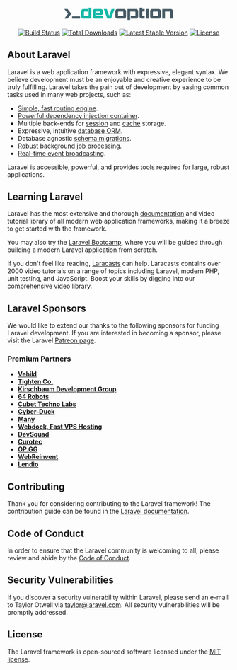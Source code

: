 <p align="center">
    <a href="https://laravel.com" target="_blank">
        <svg height="100%" width="50%" stroke-miterlimit="10" style="fill-rule:nonzero;clip-rule:evenodd;stroke-linecap:round;stroke-linejoin:round;" version="1.1" viewBox="0 0 380.943 60.0338" width="100%" xml:space="preserve" xmlns="http://www.w3.org/2000/svg" xmlns:xlink="http://www.w3.org/1999/xlink"><defs/><g id="Logo"><g opacity="1"><g fill="#14b8a6" opacity="1" stroke="none"><path d="M86.9899 37.7042L86.9899 9.62421L96.3499 9.62421L96.3499 46.6442L68.8099 46.6442C67.9699 46.6442 67.1399 46.4642 66.3199 46.1042C65.4999 45.7442 64.7599 45.2542 64.0999 44.6342C63.4399 44.0142 62.8999 43.3042 62.4799 42.5042C62.0599 41.7042 61.8499 40.8842 61.8499 40.0442L61.8499 20.4242C61.8499 19.6242 62.0599 18.8342 62.4799 18.0542C62.8999 17.2742 63.4399 16.5842 64.0999 15.9842C64.7599 15.3842 65.4899 14.8942 66.2899 14.5142C67.0899 14.1342 67.8699 13.9442 68.6299 13.9442L84.8899 13.9442L84.8899 22.8242L72.7099 22.8242C72.4699 22.8242 72.1599 22.9742 71.7799 23.2742C71.3999 23.5742 71.2099 23.8842 71.2099 24.2042L71.2099 36.3842C71.2099 36.6642 71.4099 36.9542 71.8099 37.2542C72.2099 37.5542 72.5499 37.7042 72.8299 37.7042L86.9899 37.7042Z"/><path d="M112.61 34.2842L112.61 26.3042L126.95 26.3042L126.95 24.3242C126.95 24.0042 126.8 23.6742 126.5 23.3342C126.2 22.9942 125.89 22.8242 125.57 22.8242L112.01 22.8242C111.77 22.8242 111.46 22.9742 111.08 23.2742C110.7 23.5742 110.51 23.8842 110.51 24.2042L110.51 36.4442C110.51 36.7242 110.71 37.0142 111.11 37.3142C111.51 37.6142 111.85 37.7642 112.13 37.7642L135.59 37.7642L135.59 46.6442L108.11 46.6442C107.27 46.6442 106.44 46.4642 105.62 46.1042C104.8 45.7442 104.06 45.2642 103.4 44.6642C102.74 44.0642 102.2 43.3642 101.78 42.5642C101.36 41.7642 101.15 40.9442 101.15 40.1042L101.15 20.4242C101.15 19.6242 101.36 18.8342 101.78 18.0542C102.2 17.2742 102.74 16.5842 103.4 15.9842C104.06 15.3842 104.79 14.8942 105.59 14.5142C106.39 14.1342 107.17 13.9442 107.93 13.9442L129.47 13.9442C130.35 13.9442 131.21 14.1542 132.05 14.5742C132.89 14.9942 133.62 15.5342 134.24 16.1942C134.86 16.8542 135.36 17.6042 135.74 18.4442C136.12 19.2842 136.31 20.1442 136.31 21.0242L136.31 29.4242C136.31 30.1842 136.1 30.8642 135.68 31.4642C135.26 32.0642 134.74 32.5742 134.12 32.9942C133.5 33.4142 132.82 33.7342 132.08 33.9542C131.34 34.1742 130.65 34.2842 130.01 34.2842L112.61 34.2842Z"/><path d="M175.61 13.9442L165.41 13.9442L157.31 36.9842L149.21 13.9442L139.01 13.9442L150.59 46.6442L164.03 46.6442L175.61 13.9442Z"/></g><g fill="#455964" opacity="1" stroke="none"><path d="M208.253 46.6575L185.393 46.6575C184.553 46.6575 183.723 46.4775 182.903 46.1175C182.083 45.7575 181.343 45.2675 180.683 44.6475C180.023 44.0275 179.483 43.3175 179.063 42.5175C178.643 41.7175 178.433 40.8975 178.433 40.0575L178.433 20.4375C178.433 19.6375 178.643 18.8475 179.063 18.0675C179.483 17.2875 180.023 16.5975 180.683 15.9975C181.343 15.3975 182.073 14.9075 182.873 14.5275C183.673 14.1475 184.453 13.9575 185.213 13.9575L208.193 13.9575C209.073 13.9575 209.933 14.1675 210.773 14.5875C211.613 15.0075 212.343 15.5475 212.963 16.2075C213.583 16.8675 214.083 17.6175 214.463 18.4575C214.843 19.2975 215.033 20.1575 215.033 21.0375L215.033 40.1775C215.033 40.9775 214.823 41.7675 214.403 42.5475C213.983 43.3275 213.443 44.0175 212.783 44.6175C212.123 45.2175 211.393 45.7075 210.593 46.0875C209.793 46.4675 209.013 46.6575 208.253 46.6575ZM187.793 36.3975C187.793 36.6775 187.993 36.9675 188.393 37.2675C188.793 37.5675 189.133 37.7175 189.413 37.7175L204.473 37.7175C204.753 37.6375 205.023 37.4675 205.283 37.2075C205.543 36.9475 205.673 36.6775 205.673 36.3975L205.673 24.3375C205.673 24.0175 205.523 23.6875 205.223 23.3475C204.923 23.0075 204.613 22.8375 204.293 22.8375L189.293 22.8375C189.053 22.8375 188.743 22.9875 188.363 23.2875C187.983 23.5875 187.793 23.8975 187.793 24.2175L187.793 36.3975Z"/><path d="M249.473 46.6575C250.313 46.6575 251.143 46.4775 251.963 46.1175C252.783 45.7575 253.523 45.2675 254.183 44.6475C254.843 44.0275 255.383 43.3175 255.803 42.5175C256.223 41.7175 256.433 40.8975 256.433 40.0575L256.433 20.4375C256.433 19.6375 256.223 18.8475 255.803 18.0675C255.383 17.2875 254.843 16.5975 254.183 15.9975C253.523 15.3975 252.793 14.9075 251.993 14.5275C251.193 14.1475 250.413 13.9575 249.653 13.9575L219.833 13.9575L219.833 51.0375L229.193 51.0375L229.193 22.8375L245.573 22.8375C245.813 22.8375 246.123 22.9875 246.503 23.2875C246.883 23.5875 247.073 23.8975 247.073 24.2175L247.073 36.3975C247.073 36.6775 246.873 36.9675 246.473 37.2675C246.073 37.5675 245.733 37.7175 245.453 37.7175L231.293 37.7175L231.293 46.6575L249.473 46.6575Z"/><path d="M278.573 37.7775L278.573 46.6575L268.073 46.6575C267.153 46.6575 266.283 46.4475 265.463 46.0275C264.643 45.6075 263.923 45.0675 263.303 44.4075C262.683 43.7475 262.183 42.9975 261.803 42.1575C261.423 41.3175 261.233 40.4575 261.233 39.5775L261.233 9.63751L270.593 9.63751L270.593 13.9575L278.573 13.9575L278.573 22.8375L270.593 22.8375L270.593 36.2775C270.593 36.5975 270.743 36.9275 271.043 37.2675C271.343 37.6075 271.653 37.7775 271.973 37.7775L278.573 37.7775Z"/><path d="M283.373 13.9575L292.733 13.9575L292.733 46.6575L283.373 46.6575L283.373 13.9575Z"/><path d="M327.353 46.6575L304.493 46.6575C303.653 46.6575 302.823 46.4775 302.003 46.1175C301.183 45.7575 300.443 45.2675 299.783 44.6475C299.123 44.0275 298.583 43.3175 298.163 42.5175C297.743 41.7175 297.533 40.8975 297.533 40.0575L297.533 20.4375C297.533 19.6375 297.743 18.8475 298.163 18.0675C298.583 17.2875 299.123 16.5975 299.783 15.9975C300.443 15.3975 301.173 14.9075 301.973 14.5275C302.773 14.1475 303.553 13.9575 304.313 13.9575L327.293 13.9575C328.173 13.9575 329.033 14.1675 329.873 14.5875C330.713 15.0075 331.443 15.5475 332.063 16.2075C332.683 16.8675 333.183 17.6175 333.563 18.4575C333.943 19.2975 334.133 20.1575 334.133 21.0375L334.133 40.1775C334.133 40.9775 333.923 41.7675 333.503 42.5475C333.083 43.3275 332.543 44.0175 331.883 44.6175C331.223 45.2175 330.493 45.7075 329.693 46.0875C328.893 46.4675 328.113 46.6575 327.353 46.6575ZM306.893 36.3975C306.893 36.6775 307.093 36.9675 307.493 37.2675C307.893 37.5675 308.233 37.7175 308.513 37.7175L323.573 37.7175C323.853 37.6375 324.123 37.4675 324.383 37.2075C324.643 36.9475 324.773 36.6775 324.773 36.3975L324.773 24.3375C324.773 24.0175 324.623 23.6875 324.323 23.3475C324.023 23.0075 323.713 22.8375 323.393 22.8375L308.393 22.8375C308.153 22.8375 307.843 22.9875 307.463 23.2875C307.083 23.5875 306.893 23.8975 306.893 24.2175L306.893 36.3975Z"/><path d="M348.293 22.8375L348.293 46.6575L338.933 46.6575L338.933 13.9575L368.693 13.9575C369.573 13.9575 370.433 14.1675 371.273 14.5875C372.113 15.0075 372.843 15.5475 373.463 16.2075C374.083 16.8675 374.583 17.6175 374.963 18.4575C375.343 19.2975 375.533 20.1575 375.533 21.0375L375.533 46.6575L366.173 46.6575L366.173 24.3375C366.173 24.0175 366.023 23.6875 365.723 23.3475C365.423 23.0075 365.113 22.8375 364.793 22.8375L348.293 22.8375Z"/></g><path d="M27.8238 30.3L15.1638 46.62L3.94384 46.62L16.6038 30.3L3.94384 13.92L15.1638 13.92L27.8238 30.3Z" fill="#455964" opacity="1" stroke="none"/><path d="M57.7943 38.8204L57.7943 46.6204L30.6143 46.6204L30.6143 38.8204L57.7943 38.8204Z" fill="#455964" opacity="1" stroke="none"/></g></g></svg>
    </a>
</p>

<p align="center">
<a href="https://github.com/laravel/framework/actions"><img src="https://github.com/laravel/framework/workflows/tests/badge.svg" alt="Build Status"></a>
<a href="https://packagist.org/packages/laravel/framework"><img src="https://img.shields.io/packagist/dt/laravel/framework" alt="Total Downloads"></a>
<a href="https://packagist.org/packages/laravel/framework"><img src="https://img.shields.io/packagist/v/laravel/framework" alt="Latest Stable Version"></a>
<a href="https://packagist.org/packages/laravel/framework"><img src="https://img.shields.io/packagist/l/laravel/framework" alt="License"></a>
</p>

## About Laravel

Laravel is a web application framework with expressive, elegant syntax. We believe development must be an enjoyable and creative experience to be truly fulfilling. Laravel takes the pain out of development by easing common tasks used in many web projects, such as:

- [Simple, fast routing engine](https://laravel.com/docs/routing).
- [Powerful dependency injection container](https://laravel.com/docs/container).
- Multiple back-ends for [session](https://laravel.com/docs/session) and [cache](https://laravel.com/docs/cache) storage.
- Expressive, intuitive [database ORM](https://laravel.com/docs/eloquent).
- Database agnostic [schema migrations](https://laravel.com/docs/migrations).
- [Robust background job processing](https://laravel.com/docs/queues).
- [Real-time event broadcasting](https://laravel.com/docs/broadcasting).

Laravel is accessible, powerful, and provides tools required for large, robust applications.

## Learning Laravel

Laravel has the most extensive and thorough [documentation](https://laravel.com/docs) and video tutorial library of all modern web application frameworks, making it a breeze to get started with the framework.

You may also try the [Laravel Bootcamp](https://bootcamp.laravel.com), where you will be guided through building a modern Laravel application from scratch.

If you don't feel like reading, [Laracasts](https://laracasts.com) can help. Laracasts contains over 2000 video tutorials on a range of topics including Laravel, modern PHP, unit testing, and JavaScript. Boost your skills by digging into our comprehensive video library.

## Laravel Sponsors

We would like to extend our thanks to the following sponsors for funding Laravel development. If you are interested in becoming a sponsor, please visit the Laravel [Patreon page](https://patreon.com/taylorotwell).

### Premium Partners

- **[Vehikl](https://vehikl.com/)**
- **[Tighten Co.](https://tighten.co)**
- **[Kirschbaum Development Group](https://kirschbaumdevelopment.com)**
- **[64 Robots](https://64robots.com)**
- **[Cubet Techno Labs](https://cubettech.com)**
- **[Cyber-Duck](https://cyber-duck.co.uk)**
- **[Many](https://www.many.co.uk)**
- **[Webdock, Fast VPS Hosting](https://www.webdock.io/en)**
- **[DevSquad](https://devsquad.com)**
- **[Curotec](https://www.curotec.com/services/technologies/laravel/)**
- **[OP.GG](https://op.gg)**
- **[WebReinvent](https://webreinvent.com/?utm_source=laravel&utm_medium=github&utm_campaign=patreon-sponsors)**
- **[Lendio](https://lendio.com)**

## Contributing

Thank you for considering contributing to the Laravel framework! The contribution guide can be found in the [Laravel documentation](https://laravel.com/docs/contributions).

## Code of Conduct

In order to ensure that the Laravel community is welcoming to all, please review and abide by the [Code of Conduct](https://laravel.com/docs/contributions#code-of-conduct).

## Security Vulnerabilities

If you discover a security vulnerability within Laravel, please send an e-mail to Taylor Otwell via [taylor@laravel.com](mailto:taylor@laravel.com). All security vulnerabilities will be promptly addressed.

## License

The Laravel framework is open-sourced software licensed under the [MIT license](https://opensource.org/licenses/MIT).
